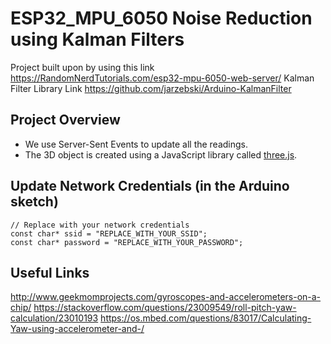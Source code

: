 # ESP32_MPU_6050 Noise Reduction using Kalman Filters
  
Project built upon by using this link https://RandomNerdTutorials.com/esp32-mpu-6050-web-server/
Kalman Filter Library Link https://github.com/jarzebski/Arduino-KalmanFilter

## Project Overview
- We use Server-Sent Events to update all the readings.
- The 3D object is created using a JavaScript library called [three.js](https://threejs.org).

## Update Network Credentials (in the Arduino sketch)
```
// Replace with your network credentials
const char* ssid = "REPLACE_WITH_YOUR_SSID";
const char* password = "REPLACE_WITH_YOUR_PASSWORD";
```

## Useful Links
http://www.geekmomprojects.com/gyroscopes-and-accelerometers-on-a-chip/
https://stackoverflow.com/questions/23009549/roll-pitch-yaw-calculation/23010193
https://os.mbed.com/questions/83017/Calculating-Yaw-using-accelerometer-and-/
 
 
